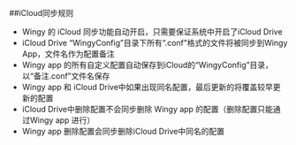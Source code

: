 ##iCloud同步规则

*  Wingy 的 iCloud 同步功能自动开启，只需要保证系统中开启了iCloud Drive
*  iCloud Drive “WingyConfig”目录下所有“.conf”格式的文件将被同步到Wingy App，文件名作为配置备注
*  Wingy app 的所有自定义配置自动保存到iCloud的“WingyConfig”目录，以“备注.conf”文件名保存
*  Wingy app 和 iCloud Drive中如果出现同名配置，最后更新的将覆盖较早更新的配置
*  iCloud Drive中删除配置不会同步删除 Wingy app 的配置（删除配置只能通过Wingy app 进行）
*  Wingy app 删除配置会同步删除iCloud Drive中同名的配置